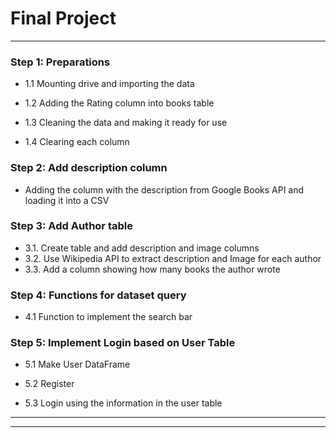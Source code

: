 # Final Project


---

### Step 1: Preparations

- 1.1 Mounting drive and importing the data

- 1.2 Adding the Rating column into books table

- 1.3 Cleaning the data and making it ready for use

- 1.4 Clearing each column

### Step 2: Add description column
- Adding the column with the description from Google Books API and loading it into a CSV

### Step 3: Add Author table

- 3.1. Create table and add description and image columns
- 3.2. Use Wikipedia API to extract description and Image for each author
- 3.3. Add a column showing how many books the author wrote


### Step 4: Functions for dataset query

- 4.1 Function to implement the search bar

### Step 5: Implement Login based on User Table
- 5.1 Make User DataFrame

- 5.2 Register

- 5.3 Login using the information in the user table

---


---
